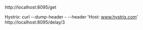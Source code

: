 http://localhost:8095/get

Hystrix:
curl --dump-header - --header 'Host: www.hystrix.com' http://localhost:8095/delay/3

